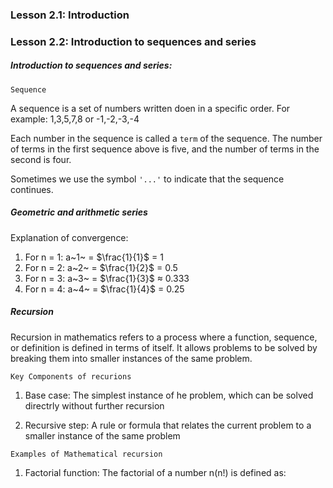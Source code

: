 ### Lesson 2.1: Introduction

### Lesson 2.2: Introduction to sequences and series

<h5>Introduction to sequences and series:</h5>

`Sequence`

A sequence is a set of numbers written doen in a specific order.
For example:
1,3,5,7,8 or -1,-2,-3,-4

Each number in the sequence is called a `term` of the sequence.
The number of terms in the first sequence above is five, and the number of terms in the second is four.

Sometimes we use the symbol `'...'` to indicate that the sequence continues.

<h5>Geometric and arithmetic series</h5>

Explanation of convergence:

1. For n = 1: a~1~ = $\frac{1}{1}$ = 1
2. For n = 2: a~2~ = $\frac{1}{2}$ = 0.5
3. For n = 3: a~3~ = $\frac{1}{3}$ $\approx$ 0.333
4. For n = 4: a~4~ = $\frac{1}{4}$ = 0.25

<h5>Recursion</h5>

Recursion in mathematics refers to a process where a function, sequence, or definition is defined in terms of itself. It allows problems to be solved by breaking them into smaller instances of the same problem.

`Key Components of recurions`

1. Base case: The simplest instance of he problem, which can be solved directrly without further recursion

2. Recursive step: A rule or formula that relates the current problem to a smaller instance of the same problem

`Examples of Mathematical recursion`

1. Factorial function: The factorial of a number n(n!) is defined as:
